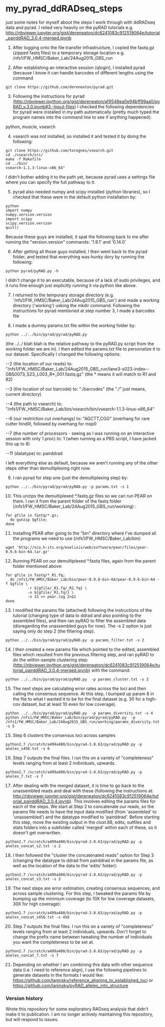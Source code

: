 # my_pyrad_ddRADseq_steps
just some notes for myself about the steps I work through with ddRADseq data and pyrad. I relied very heavily on the pyRAD tutorials e.g. http://nbviewer.jupyter.org/gist/dereneaton/dc6241083c912519064e/tutorial_pairddRAD_3.0.4-merged.ipynb

1) After logging onto the file transfer infrastructure, I copied the fastq.gz (zipped fastq files) to a temporary storage location e.g. /nfs1/FW_HMSC/Baker_Lab/24Aug2015_GBS_run

2) After establishing an interactive session (qlogin), I installed pyrad (because I know it can handle barcodes of different lengths using the command
```
git clone https://github.com/dereneaton/pyrad.git
```

3) Following the instructions for pyrad (http://nbviewer.ipython.org/gist/dereneaton/af9548ea0e94bff99aa0/pyRAD_v.3.0.ipynb#3.-Input-files) I checked the following dependencies for pyrad were installed in my path automatically (pretty much typed the program names into the command line to see if anything happened):

python, muscle, vsearch

4) vsearch was not installed, so installed it and tested it by doing the following:
```
git clone https://github.com/torognes/vsearch.git
cd ./vsearch/src/
make -f Makefile
cd ../bin/
vsearch-1.1.3-linux-x86_64"
```
I didn't bother adding it to the path yet, because pyrad uses a settings file where you can specify the full pathway to it.

5) pyrad also needed numpy and scipy installed (python libraries), so I checked that these were in the default python installation by:
```
python
import numpy
numpy.version.version
import scipy
scipy.version.version
quit()
```
Because these guys are installed, it spat the following back to me after running the "version.version" commands: '1.9.1' and '0.14.0'

6) After getting all those guys installed, I then went back to the pyrad folder, and tested that everything was hunky dory by running the following:
```
python pyrad/pyRAD.py -h
```
I didn't change it to an executable, because of a lack of sudo privileges, and it runs fine enough just explicitly running it via python like above.

7) I returned to the temporary storage directory (e.g. '/nfs1/FW_HMSC/Baker_Lab/24Aug2015_GBS_run') and made a working directory ('working') usking the mkdir command. Following the instructions for pyrad mentioned at step number 3, I made a barcodes file 

8) I made a dummy params.txt file within the working folder by:
```
python ../../bin/pyrad/pyrad/pyRAD.py
```
(the ../../ blah blah is the relative pathway to the pyRAD.py script from the working folder we are in). I then edited the params.txt file to personalize it to our dataset. Specifically I changed the following options:

--2 (the location of our reads) to: "/nfs1/FW_HMSC/Baker_Lab/24Aug2015_GBS_run/lane3-s023-index--GBS0073_S23_L003_R*_001.fastq.gz" (the * means it will match to R1 and R2)

--3 (the location of our barcode) to: "./barcodes" (the "./" just means, current directory)

--4 (the path to vsearch) to: "/nfs1/FW_HMSC/Baker_Lab/bin/vsearch/bin/vsearch-1.1.3-linux-x86_64"

--6 (our restriction cut overhangs) to: "AGCTT,CGG" (overhang for rare cutter hindIII, followed by overhang for mspI)

--7 (the number of processors - seeing as I was running on an interactive session with only 1 proc) to: 1 (when running as a PBS script, I have jacked this up to 8)

--11 (datatype) to: pairddrad

I left everything else as default, because we aren't running any of the other steps other than demultiplexing right now.

9) I ran pyrad for step one (just the demultiplexing step) by:
```
python ../../bin/pyrad/pyrad/pyRAD.py -p params.txt -s 1
```

10) This unzips the demultiplexed *.fastq.gz files so we can run PEAR on them. I ran it from the parent folder of the fastq folder
(/nfs1/FW_HMSC/Baker_Lab/24Aug2015_GBS_run/working) :
```
for gfile in fastq/*.gz;
  do gunzip $gfile;
done
```

11) Installing PEAR after going to the "bin" directory where I've dumped all the programs we need to use (/nfs1/FW_HMSC/Baker_Lab/bin):
```
wget 'http://sco.h-its.org/exelixis/web/software/pear/files/pear-0.9.6-bin-64.tar.gz'
```
12) Running PEAR on our demultiplexed *.fastq files, again from the parent folder mentioned above:
```
for gfile in fastq/*_R1.fq;
  do /nfs1/FW_HMSC/Baker_Lab/bin/pear-0.9.6-bin-64/pear-0.9.6-bin-64 -f $gfile \
          -r ${gfile/_R1.fq/_R2.fq} \
          -o ${gfile/_R1.fq/} \
          -n 33 >> pear.log 2>&1
done
```
13) I modified the params file (attached) following the instructions of the tutorial (changing type of data to ddrad and also pointing to the assembled files), and then ran pyRAD to filter the assembled data
(disregarding the unassembled guys for now). The -s 2 option is just saying only do step 2 (the filtering step). 
```
python ../../bin/pyrad/pyrad/pyRAD.py -p params_filter.txt -s 2
```

14) I then created a new params file which pointed to the edited, assembled files which resulted from the previous filtering step, and ran pyRAD to do the within-sample clustering step: (http://nbviewer.ipython.org/gist/dereneaton/dc6241083c912519064e/tutorial_pairddRAD_3.0.4-merged.ipynb) with the command:
```
python ../../bin/pyrad/pyrad/pyRAD.py  -p params_cluster.txt -s 3
```

15)  The next steps are calculating error rates across the loci and then calling the consensus sequence. At this step, I bumped up param 8 in the file to what I wanted it to be for the final dataset (e.g. 30 for a high-cov dataset, but at least 10 even for low coverage).
```
python ../../bin/pyrad/pyrad/pyRAD.py  -p params_diversity.txt -s 4
python /nfs1/FW_HMSC/Baker_Lab/bin/pyrad/pyrad/pyRAD.py  -p /nfs1/FW_HMSC/Baker_Lab/24Aug2015_GBS_run/working/params_diversity.txt -s 5
```

15) Step 6 clusters the consensus loci across samples
```
python2.7 /scratch/a499a400/bin/pyrad-3.0.63/pyrad/pyRAD.py -p anoles_s456.txt -s 6 
```

16) Step 7 outputs the final files. I run this on a variety of "completeness" levels ranging from at least 2 individuals, upwards.
```
python2.7 /scratch/a499a400/bin/pyrad-3.0.63/pyrad/pyRAD.py -p anoles_7.txt -s 7 
```

17) After dealing with the merged dataset, it is time to go back to the unassembled reads and deal with these (following the instructions at: http://nbviewer.jupyter.org/gist/dereneaton/dc6241083c912519064e/tutorial_pairddRAD_3.0.4.ipynb). This involves editing the params files for each of the steps. We start at Step 2 to concatenate our reads, so the params file needs to have the input data modified (from 'assembled' to 'unassembled') and the datatype modified to 'pairddrad'. Before starting this step, move the existing output in the clust.88, edits, outfiles and stats folders into a subfolder called 'merged' within each of these, so it doesn't get overwritten.
```
python2.7 /scratch/a499a400/bin/pyrad-3.0.63/pyrad/pyRAD.py -p anoles_concat_s2.txt -s 2
```

18) I then followed the "cluster the concatenated reads" option for Step 3 (changing the datatype to ddrad from pairddrad in the params file, as well as the location of the data to the 'edits' folder):
```
python2.7 /scratch/a499a400/bin/pyrad-3.0.63/pyrad/pyRAD.py -p anoles_concat_s3.txt -s 3
```

19) The next steps are error estimation, creating consensus sequences, and across sample clustering. For this step, I tweaked the params file by bumping up the minimum coverage (to 10X for low coverage datasets, 30X for high coverage): 
```
python2.7 /scratch/a499a400/bin/pyrad-3.0.63/pyrad/pyRAD.py -p anoles_concat_s456.txt -s 456
```

20) Step 7 outputs the final files. I run this on a variety of "completeness" levels ranging from at least 2 individuals, upwards. Don't forget to change the prefix name between tweaking the number of individuals you want the completeness to be set at.
```
python2.7 /scratch/a499a400/bin/pyrad-3.0.63/pyrad/pyRAD.py -p anoles_concat_7.txt -s 7 
```

21) Depending on whether I am combining this data with other sequence data (i.e. I need to reference align), I use the following pipelines to generate datasets in the formats I would like: https://github.com/laninsky/reference_aligning_to_established_loci or https://github.com/laninsky/pyRAD_alleles_into_structure

### Version history
Wrote this repository for some exploratory RADseq analysis that didn't make it to publication. I am no longer actively maintaining this repository, but will respond to issues.
